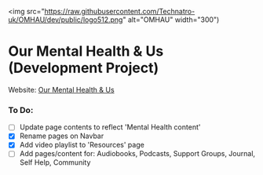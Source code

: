<img src="https://raw.githubusercontent.com/Technatro-uk/OMHAU/dev/public/logo512.png" alt="OMHAU" width="300")

# Our Mental Health & Us (Development Project)

Website: <a href="https://facebook.com/groups/ourmentalhealthandus">Our Mental Health & Us</a>

### To Do:

- [ ] Update page contents to reflect 'Mental Health content'
- [x] Rename pages on Navbar
- [x] Add video playlist to 'Resources' page
- [ ] Add pages/content for: Audiobooks, Podcasts, Support Groups, Journal, Self Help, Community